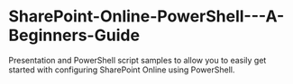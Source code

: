 # SharePoint-Online-PowerShell---A-Beginners-Guide
Presentation and PowerShell script samples to allow you to easily get started with configuring SharePoint Online using PowerShell.

